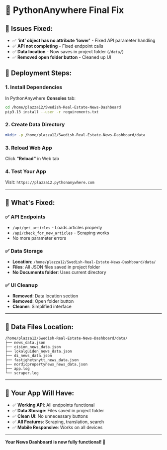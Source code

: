 # 🔧 PythonAnywhere Final Fix

## 🚨 **Issues Fixed:**
- ✅ **'int' object has no attribute 'lower'** - Fixed API parameter handling
- ✅ **API not completing** - Fixed endpoint calls
- ✅ **Data location** - Now saves in project folder (`/data/`)
- ✅ **Removed open folder button** - Cleaned up UI

## 🚀 **Deployment Steps:**

### **1. Install Dependencies**
In PythonAnywhere **Consoles** tab:
```bash
cd /home/plazza12/Swedish-Real-Estate-News-Dashboard
pip3.13 install --user -r requirements.txt
```

### **2. Create Data Directory**
```bash
mkdir -p /home/plazza12/Swedish-Real-Estate-News-Dashboard/data
```

### **3. Reload Web App**
Click **"Reload"** in Web tab

### **4. Test Your App**
Visit: `https://plazza12.pythonanywhere.com`

---

## 🎯 **What's Fixed:**

### ✅ **API Endpoints**
- `/api/get_articles` - Loads articles properly
- `/api/check_for_new_articles` - Scraping works
- No more parameter errors

### ✅ **Data Storage**
- **Location**: `/home/plazza12/Swedish-Real-Estate-News-Dashboard/data/`
- **Files**: All JSON files saved in project folder
- **No Documents folder**: Uses current directory

### ✅ **UI Cleanup**
- **Removed**: Data location section
- **Removed**: Open folder button
- **Cleaner**: Simplified interface

---

## 📁 **Data Files Location:**
```
/home/plazza12/Swedish-Real-Estate-News-Dashboard/data/
├── news_data.json
├── cision_news_data.json
├── lokalguiden_news_data.json
├── di_news_data.json
├── fastighetsnytt_news_data.json
├── nordicpropertynews_news_data.json
├── app.log
└── scraper.log
```

---

## 🎉 **Your App Will Have:**
- ✅ **Working API**: All endpoints functional
- ✅ **Data Storage**: Files saved in project folder
- ✅ **Clean UI**: No unnecessary buttons
- ✅ **All Features**: Scraping, translation, search
- ✅ **Mobile Responsive**: Works on all devices

---

**Your News Dashboard is now fully functional! 🚀**
